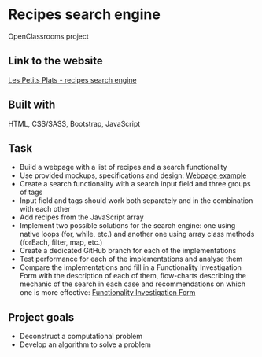 # Recipes search engine

OpenClassrooms project

## Link to the website

[Les Petits Plats - recipes search engine](https://dimterion.github.io/Recipes-search-engine/)

## Built with

HTML, CSS/SASS, Bootstrap, JavaScript

## Task

- Build a webpage with a list of recipes and a search functionality
- Use provided mockups, specifications and design: [Webpage example](https://www.figma.com/file/bcU7zyhMTJM26j50pm9EKx/UI-Design-Les-Petits-Plats-EN)
- Create a search functionality with a search input field and three groups of tags
- Input field and tags should work both separately and in the combination with each other
- Add recipes from the JavaScript array
- Implement two possible solutions for the search engine: one using native loops (for, while, etc.) and another one using array class methods (forEach, filter, map, etc.)
- Create a dedicated GitHub branch for each of the implementations
- Test performance for each of the implementations and analyse them
- Compare the implementations and fill in a Functionality Investigation Form with the description of each of them, flow-charts describing the mechanic of the search in each case and recommendations on which one is more effective: [Functionality Investigation Form](https://github.com/Dimterion/Recipes-search-engine/blob/main/assets/Functionality%20Investigation%20Form.pdf)

## Project goals

- Deconstruct a computational problem
- Develop an algorithm to solve a problem
